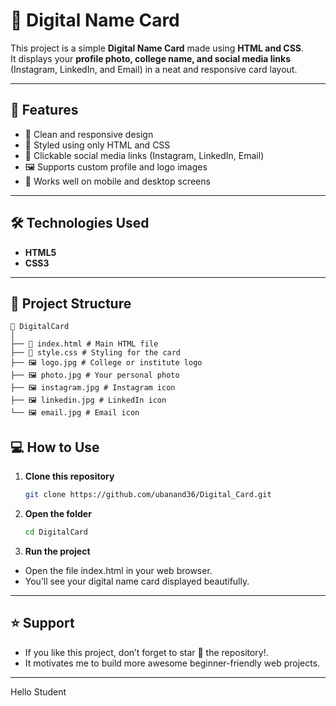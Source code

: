 
# 🌟 Digital Name Card

This project is a simple **Digital Name Card** made using **HTML and CSS**.  
It displays your **profile photo, college name, and social media links** (Instagram, LinkedIn, and Email) in a neat and responsive card layout.

---

## 🚀 Features

- 🧾 Clean and responsive design  
- 🎨 Styled using only HTML and CSS  
- 🔗 Clickable social media links (Instagram, LinkedIn, Email)  
- 🖼️ Supports custom profile and logo images  
- 📱 Works well on mobile and desktop screens  

---

## 🛠️ Technologies Used

- **HTML5**
- **CSS3**

---

## 🧩 Project Structure
```
📂 DigitalCard
│
├── 📄 index.html # Main HTML file
├── 🎨 style.css # Styling for the card
├── 🖼️ logo.jpg # College or institute logo
├── 🖼️ photo.jpg # Your personal photo
├── 🖼️ instagram.jpg # Instagram icon
├── 🖼️ linkedin.jpg # LinkedIn icon
└── 🖼️ email.jpg # Email icon
```

## 💻 How to Use

1. **Clone this repository**
   ```bash
   git clone https://github.com/ubanand36/Digital_Card.git
   ```
2. **Open the folder**
    ```bash
    cd DigitalCard
    ```
3. **Run the project**
- Open the file index.html in your web browser.
- You’ll see your digital name card displayed beautifully.
   
---

## ⭐ Support

- If you like this project, don’t forget to star 🌟 the repository!.
- It motivates me to build more awesome beginner-friendly web projects.
   
---

Hello Student

  
 
